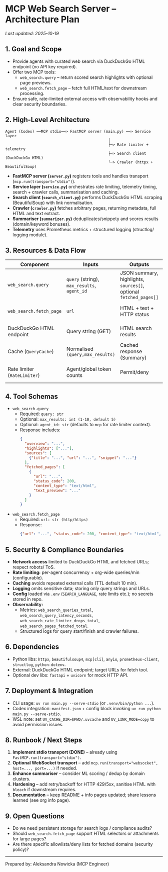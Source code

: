 # MCP Web Search Server – Architecture Plan

_Last updated: 2025-10-19_

## 1. Goal and Scope
- Provide agents with curated web search via DuckDuckGo HTML endpoint (no API key required).
- Offer two MCP tools:
  - `web_search.query` – return scored search highlights with optional page previews.
  - `web_search.fetch_page` – fetch full HTML/text for downstream processing.
- Ensure safe, rate-limited external access with observability hooks and clear security boundaries.

## 2. High-Level Architecture
```
Agent (Codex) ──MCP stdio──> FastMCP server (main.py) ──> Service layer
                                              │
                                              ├─> Rate limiter + telemetry
                                              ├─> Search client (DuckDuckGo HTML)
                                              └─> Crawler (httpx + BeautifulSoup)
```
- **FastMCP server (`server.py`)** registers tools and handles transport (`mcp.run(transport="stdio")`).
- **Service layer (`service.py`)** orchestrates rate limiting, telemetry timing, search + crawler calls, summarisation and caching.
- **Search client (`search_client.py`)** performs DuckDuckGo HTML scraping (BeautifulSoup) with link normalisation.
- **Crawler (`crawler.py`)** fetches arbitrary pages, returning metadata, full HTML and text extract.
- **Summariser (`summarizer.py`)** deduplicates/snippety and scores results (domain/keyword bonuses).
- **Telemetry** uses Prometheus metrics + structured logging (structlog/ logging module).

## 3. Resources & Data Flow
| Component | Inputs | Outputs | Notes |
|-----------|--------|---------|-------|
| `web_search.query` | `query` (string), `max_results`, `agent_id` | JSON summary, highlights, `sources[]`, optional `fetched_pages[]` | `fetched_pages` limited to top N (default 3). |
| `web_search.fetch_page` | `url` | HTML + text + HTTP status | Acts as standalone tool and as helper for query. |
| DuckDuckGo HTML endpoint | Query string (GET) | HTML search results | No API key; fallback `duckduckgo.com/html/` handles country `kl`. |
| Cache (`QueryCache`) | Normalised `(query,max_results)` | Cached response (Summary) | TTL configurable via `.env`. |
| Rate limiter (`RateLimiter`) | Agent/global token counts | Permit/deny | Config via `.env` (concurrent per agent + queries/min). |

## 4. Tool Schemas
- `web_search.query`
  - Required: `query: str`
  - Optional: `max_results: int (1-10, default 5)`
  - Optional: `agent_id: str` (defaults to `mcp` for rate limiter context).
  - Response includes:
    ```json
    {
      "overview": "...",
      "highlights": ["..."],
      "sources": [
        {"title": "...", "url": "...", "snippet": "..."}
      ],
      "fetched_pages": [
        {
          "url": "...",
          "status_code": 200,
          "content_type": "text/html",
          "text_preview": "..."
        }
      ]
    }
    ```
- `web_search.fetch_page`
  - Required: `url: str (http/https)`
  - Response:
    ```json
    {"url": "...", "status_code": 200, "content_type": "text/html", "text": "...", "html": "..."}
    ```

## 5. Security & Compliance Boundaries
- **Network access** limited to DuckDuckGo HTML and fetched URLs; respect robots/ ToS.
- **Rate limiting:** per-agent concurrency + org-wide queries/min (configurable).
- **Caching** avoids repeated external calls (TTL default 10 min).
- **Logging** omits sensitive data; storing only query strings and URLs.
- **Config** loaded via `.env` (`SEARCH_LANGUAGE`, rate limits etc.); no secrets stored in repo.
- **Observability:** 
  - Metrics: `web_search_queries_total`, `web_search_query_latency_seconds`, `web_search_rate_limiter_drops_total`, `web_search_pages_fetched_total`.
  - Structured logs for query start/finish and crawler failures.

## 6. Dependencies
- Python libs: `httpx`, `beautifulsoup4`, `mcp[cli]`, `anyio`, `prometheus-client`, `structlog`, `python-dotenv`.
- External: DuckDuckGo HTML endpoint; target URLs for fetch tool.
- Optional dev libs: `fastapi` + `uvicorn` for mock HTTP API.

## 7. Deployment & Integration
- CLI usage: `uv run main.py --serve-stdio` (or `.venv/bin/python ...`).
- Codex integration: `manifest.json` + config block invoking `uv run python main.py --serve-stdio`.
- WSL note: set `UV_CACHE_DIR=$PWD/.uvcache` and `UV_LINK_MODE=copy` to avoid permission issues.

## 8. Runbook / Next Steps
1. **Implement stdio transport (DONE)** – already using `FastMCP.run(transport="stdio")`.
2. **Optional WebSocket transport** – add `mcp.run(transport="websocket", host=..., port=...)` if needed.
3. **Enhance summariser** – consider ML scoring / dedup by domain clusters.
4. **Hardening** – add retry/backoff for HTTP 429/5xx, sanitise HTML with `bleach` if downstream requires.
5. **Documentation** – keep README + info pages updated; share lessons learned (see org info page).

## 9. Open Questions
- Do we need persistent storage for search logs / compliance audits?
- Should `web_search.fetch_page` support HTML selectors or attachments for large pages?
- Are there specific allowlists/deny lists for fetched domains (security policy)?

---
Prepared by: Aleksandra Nowicka (MCP Engineer)
